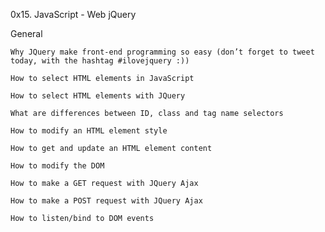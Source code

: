 0x15. JavaScript - Web jQuery

General

    Why JQuery make front-end programming so easy (don’t forget to tweet today, with the hashtag #ilovejquery :))

    How to select HTML elements in JavaScript

    How to select HTML elements with JQuery

    What are differences between ID, class and tag name selectors

    How to modify an HTML element style

    How to get and update an HTML element content

    How to modify the DOM

    How to make a GET request with JQuery Ajax

    How to make a POST request with JQuery Ajax

    How to listen/bind to DOM events
